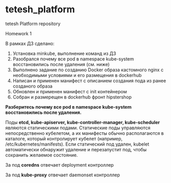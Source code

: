 # tetesh_platform
tetesh Platform repository

Homework 1

В рамках ДЗ сделано:

1. Установка minkube, выполнение команд из ДЗ
2. Разобрался почему все pod в namespace kube-system восстановились после удаления (см. ниже)
3. Выполнено задание по созданию Docker образа кастомного nginx с необходимыми условиями и его размещения в dockerhub
4. Написан и применен манифест с описанием создания пода из ранее созданого образа
5. Обновлен и применен манифест с init контейнером
6. Собран и размерещен в dockerhub фронт hipstershop



**Разберитесь почему все pod в namespace kube-system восстановились после удаления.**

Поды **etcd, kube-apiserver, kube-controller-manager, kube-scheduler** являются статическими подами. Статические поды управляются непосредственно кубелетом, а их манифесты обычно располагаются в каталоге, который контролирует кубелет (например, /etc/kubernetes/manifests). Если статический под удален, kubelet автоматически обнаружит удаление и перезапустит под, чтобы сохранить желаемое состояние.  

За под **coredns** отвечает deployment контроллер  

За под **kube-proxy** отвечает daemonset контроллер  